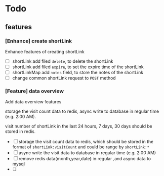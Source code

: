 # Todo

## features

### [Enhance] create shortLink

Enhance features of creating shortLink

- [ ] shortLink add filed `delete`, to delete the shortLink
- [ ] shortLink add filed `expire`, to set the expire time of the shortLink
- [ ] shortLinkMap add `notes` field, to store the notes of the shortLink
- [ ] change common shortLink request to `POST` method

### [Feature] data overview

Add data overview features

storage the visit count data to redis, async write to database in regular time (e.g. 2:00 AM).

visit number of shortLink in the last 24 hours, 7 days, 30 days should be stored in redis.

- [ ] storage the visit count data to redis, which should be stored in the format of `shortLink:visitCount` and could be range by `shortLink:*`
- [ ] async write the visit data to database in regular time (e.g. 2:00 AM)
- [ ] remove redis data(month,year,date) in regular ,and async data to mysql 
- [ ] 
